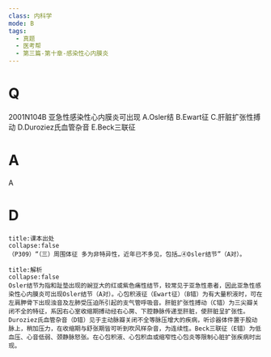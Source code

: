 ```yaml
---
class: 内科学
mode: B
tags:
  - 真题
  - 医考帮
  - 第三篇-第十章-感染性心内膜炎
---
```


# Q
2001N104B 亚急性感染性心内膜炎可出现
A.Osler结
B.Ewart征
C.肝脏扩张性搏动
D.Duroziez氏血管杂音
E.Beck三联征

# A
A
# D
```ad-note
title:课本出处
collapse:false
（P309）“（三）周围体征 多为非特异性，近年已不多见，包括…④Osler结节”（A对）。
```

```ad-summary
title:解析
collapse:false
Osler结节为指和趾垫出现的豌豆大的红或紫色痛性结节，较常见于亚急性患者，因此亚急性感染性心内膜炎可出现Osler结节（A对）。心包积液征（Ewart征）（B错）为有大量积液时，可在左肩胛骨下出现浊音及左肺受压迫所引起的支气管呼吸音。肝脏扩张性搏动（C错）为三尖瓣关闭不全的特征，系因右心室收缩期搏动经右心房、下腔静脉传递至肝脏，使肝脏呈扩张性。Duroziez氏血管杂音（D错）见于主动脉瓣关闭不全等脉压增大的疾病，听诊器体件置于股动脉上，稍加压力，在收缩期与舒张期皆可听到吹风样杂音，为连续性。Beck三联征（E错）为低血压、心音低弱、颈静脉怒张。在心包积液、心包积血或缩窄性心包炎等限制心脏扩张疾病时出现。
```

